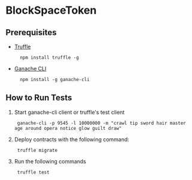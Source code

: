 # BlockSpaceToken

## Prerequisites

* [Truffle](https://github.com/trufflesuite/truffle)
	
		npm install truffle -g

* [Ganache CLI](https://github.com/trufflesuite/ganache-cli)

		npm install -g ganache-cli
	
## How to Run Tests

1. Start ganache-cli client or truffle's test client

		ganache-cli -p 9545 -l 10000000 -m "crawl tip sword hair master age around opera notice glow guilt draw"

2. Deploy contracts with the following command:

		truffle migrate

3. Run the following commands

		truffle test